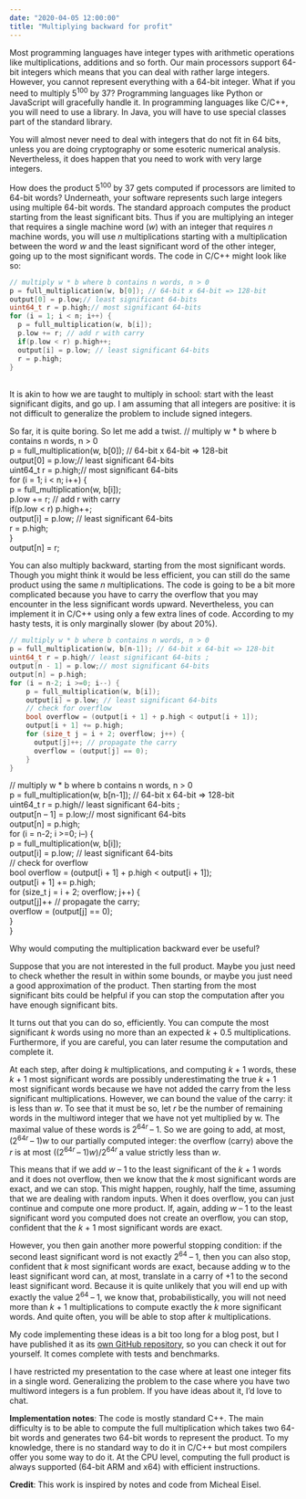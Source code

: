 ```yaml
---
date: "2020-04-05 12:00:00"
title: "Multiplying backward for profit"
---
```




Most programming languages have integer types with arithmetic operations like multiplications, additions and so forth. Our main processors support 64-bit integers which means that you can deal with rather large integers. However, you cannot represent everything with a 64-bit integer. What if you need to multiply 5<sup>100</sup> by 37? Programming languages like Python or JavaScript will gracefully handle it. In programming languages like C/C++, you will need to use a library. In Java, you will have to use special classes part of the standard library.

You will almost never need to deal with integers that do not fit in 64 bits, unless you are doing cryptography or some esoteric numerical analysis. Nevertheless, it does happen that you need to work with very large integers.

How does the product 5<sup>100</sup> by 37 gets computed if processors are limited to 64-bit words? Underneath, your software represents such large integers using multiple 64-bit words. The standard approach computes the product starting from the least significant bits. Thus if you are multiplying an integer that requires a single machine word (<em>w</em>) with an integer that requires _n_ machine words, you will use _n_ multiplications starting with a multiplication between the word _w_ and the least significant word of the other integer, going up to the most significant words. The code in C/C++ might look like so:
```C
// multiply w * b where b contains n words, n > 0
p = full_multiplication(w, b[0]); // 64-bit x 64-bit => 128-bit
output[0] = p.low;// least significant 64-bits
uint64_t r = p.high;// most significant 64-bits
for (i = 1; i < n; i++) {
  p = full_multiplication(w, b[i]);
  p.low += r; // add r with carry
  if(p.low < r) p.high++;
  output[i] = p.low; // least significant 64-bits
  r = p.high;
}
```


<br/>
It is akin to how we are taught to multiply in school: start with the least significant digits, and go up. I am assuming that all integers are positive: it is not difficult to generalize the problem to include signed integers.

So far, it is quite boring. So let me add a twist.
// multiply w * b where b contains n words, n &gt; 0<br/>
p = full_multiplication(w, b[0]); // 64-bit x 64-bit =&gt; 128-bit<br/>
output[0] = p.low;// least significant 64-bits<br/>
uint64_t r = p.high;// most significant 64-bits<br/>
for (i = 1; i &lt; n; i++) {<br/>
p = full_multiplication(w, b[i]);<br/>
p.low += r; // add r with carry<br/>
if(p.low &lt; r) p.high++;<br/>
output[i] = p.low; // least significant 64-bits<br/>
r = p.high;<br/>
}<br/>
output[n] = r;

You can also multiply backward, starting from the most significant words. Though you might think it would be less efficient, you can still do the same product using the same _n_ multiplications. The code is going to be a bit more complicated because you have to carry the overflow that you may encounter in the less significant words upward. Nevertheless, you can implement it in C/C++ using only a few extra lines of code. According to my hasty tests, it is only marginally slower (by about 20%).
```C
// multiply w * b where b contains n words, n > 0
p = full_multiplication(w, b[n-1]); // 64-bit x 64-bit => 128-bit
uint64_t r = p.high// least significant 64-bits ;
output[n - 1] = p.low;// most significant 64-bits
output[n] = p.high;
for (i = n-2; i >=0; i--) {
    p = full_multiplication(w, b[i]);
    output[i] = p.low; // least significant 64-bits
    // check for overflow
    bool overflow = (output[i + 1] + p.high < output[i + 1]);
    output[i + 1] += p.high;
    for (size_t j = i + 2; overflow; j++) {
      output[j]++; // propagate the carry
      overflow = (output[j] == 0);
    }
}
```

// multiply w * b where b contains n words, n &gt; 0<br/>
p = full_multiplication(w, b[n-1]); // 64-bit x 64-bit =&gt; 128-bit<br/>
uint64_t r = p.high// least significant 64-bits ;<br/>
output[n &#8211; 1] = p.low;// most significant 64-bits<br/>
output[n] = p.high;<br/>
for (i = n-2; i &gt;=0; i&#8211;) {<br/>
p = full_multiplication(w, b[i]);<br/>
output[i] = p.low; // least significant 64-bits<br/>
// check for overflow<br/>
bool overflow = (output[i + 1] + p.high &lt; output[i + 1]);<br/>
output[i + 1] += p.high;<br/>
for (size_t j = i + 2; overflow; j++) {<br/>
output[j]++ // propagate the carry;<br/>
overflow = (output[j] == 0);<br/>
}<br/>
}

Why would computing the multiplication backward ever be useful?

Suppose that you are not interested in the full product. Maybe you just need to check whether the result in within some bounds, or maybe you just need a good approximation of the product. Then starting from the most significant bits could be helpful if you can stop the computation after you have enough significant bits.

It turns out that you can do so, efficiently. You can compute the most significant _k_ words using no more than an expected <em>k </em>+ 0.5 multiplications. Furthermore, if you are careful, you can later resume the computation and complete it.

At each step, after doing _k_ multiplications, and computing _k_ + 1 words, these _k_ + 1 most significant words are possibly underestimating the true _k_ + 1 most significant words because we have not added the carry from the less significant multiplications. However, we can bound the value of the carry: it is less than <em>w</em>. To see that it must be so, let _r_ be the number of remaining words in the multiword integer that we have not yet multiplied by w. The maximal value of these words is 2<sup>64<em>r</em> </sup>&#8211; 1. So we are going to add, at most, (2<sup>64<em>r</em> </sup>&#8211; 1)<em>w</em> to our partially computed integer: the overflow (carry) above the _r_ is at most ((2<sup>64<em>r</em> </sup>&#8211; 1)<em>w</em>)/2<sup>64<em>r </em></sup>a value strictly less than <em>w</em>.

This means that if we add _w_ &#8211; 1 to the least significant of the _k_ + 1 words and it does not overflow, then we know that the _k_ most significant words are exact, and we can stop. This might happen, roughly, half the time, assuming that we are dealing with random inputs. When it does overflow, you can just continue and compute one more product. If, again, adding _w_ &#8211; 1 to the least significant word you computed does not create an overflow, you can stop, confident that the <em>k </em>+ 1 most significant words are exact.

However, you then gain another more powerful stopping condition: if the second least significant word is not exactly 2<sup>64 </sup>&#8211; 1, then you can also stop, confident that _k_ most significant words are exact, because adding w to the least significant word can, at most, translate in a carry of +1 to the second least significant word. Because it is quite unlikely that you will end up with exactly the value 2<sup>64 </sup>&#8211; 1, we know that, probabilistically, you will not need more than _k_ + 1 multiplications to compute exactly the _k_ more significant words. And quite often, you will be able to stop after _k_ multiplications.

My code implementing these ideas is a bit too long for a blog post, but I have published it as its [own GitHub repository](https://github.com/lemire/backward_multiplication), so you can check it out for yourself. It comes complete with tests and benchmarks.

I have restricted my presentation to the case where at least one integer fits in a single word. Generalizing the problem to the case where you have two multiword integers is a fun problem. If you have ideas about it, I&rsquo;d love to chat.

__Implementation notes__: The code is mostly standard C++. The main difficulty is to be able to compute the full multiplication which takes two 64-bit words and generates two 64-bit words to represent the product. To my knowledge, there is no standard way to do it in C/C++ but most compilers offer you some way to do it. At the CPU level, computing the full product is always supported (64-bit ARM and x64) with efficient instructions.

__Credit__: This work is inspired by notes and code from Micheal Eisel.

